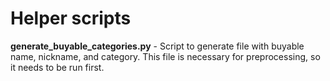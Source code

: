 # Helper scripts
**generate_buyable_categories.py** - Script to generate file with buyable name, nickname,  and category. This 
file is necessary for preprocessing, so it needs to be run first.
